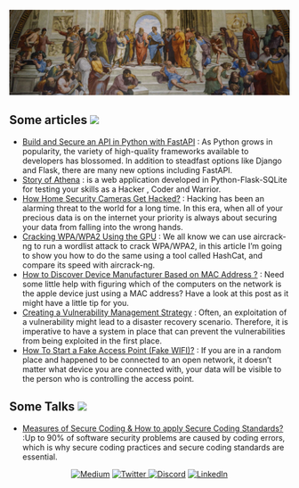 <p align="center"> 
    <img src="img/school-of-athens.jpg" alt="School of Athena">
</p>

## Some articles <img src="https://media.giphy.com/media/Z6wxlelBagpIa4HNhV/giphy.gif" width="30px">

- [Build and Secure an API in Python with FastAPI](https://yassertahiri.medium.com/build-and-secure-an-api-in-python-with-fastapi-d1d108a04b01) : As Python grows in popularity, the variety of high-quality frameworks available to developers has blossomed. In addition to steadfast options like Django and Flask, there are many new options including FastAPI.
- [Story of Athena](https://yassertahiri.medium.com/story-of-athena-59f950017a0c) : is a web application developed in Python-Flask-SQLite for testing your skills as a Hacker , Coder and Warrior.
- [How Home Security Cameras Get Hacked?](https://yassertahiri.medium.com/how-home-security-cameras-get-hacked-6b7b3490fc47) : Hacking has been an alarming threat to the world for a long time. In this era, when all of your precious data is on the internet your priority is always about securing your data from falling into the wrong hands.
- [Cracking WPA/WPA2 Using the GPU](https://yassertahiri.medium.com/cracking-wpa-wpa2-using-the-gpu-c19441551dd7) : We all know we can use aircrack-ng to run a wordlist attack to crack WPA/WPA2, in this article I’m going to show you how to do the same using a tool called HashCat, and compare its speed with aircrack-ng.
- [How to Discover Device Manufacturer Based on MAC Address ?](https://yassertahiri.medium.com/how-to-discover-device-manufacturer-based-on-mac-address-bf4f86fdf6c5) : Need some little help with figuring which of the computers on the network is the apple device just using a MAC address? Have a look at this post as it might have a little tip for you.
- [Creating a Vulnerability Management Strategy](https://yassertahiri.medium.com/creating-a-vulnerability-management-strategy-dd531022d7b9) : Often, an exploitation of a vulnerability might lead to a disaster recovery scenario. Therefore, it is imperative to have a system in place that can prevent the vulnerabilities from being exploited in the first place.
- [How To Start a Fake Access Point (Fake WIFI)?](https://yassertahiri.medium.com/how-to-start-a-fake-access-point-fake-wifi-f91c1e69169f) : If you are in a random place and happened to be connected to an open network, it doesn’t matter what device you are connected with, your data will be visible to the person who is controlling the access point.

## Some Talks <img src="https://media.giphy.com/media/Z6wxlelBagpIa4HNhV/giphy.gif" width="30px">

- [Measures of Secure Coding & How to apply Secure Coding Standards?](https://docs.google.com/presentation/d/1InokHXq7pAvF0kTmmxiu_hHmC374xtl4l6m_tLT4ZEU/edit?usp=sharing) :Up to 90% of software security problems are caused by coding errors, which is why secure coding practices and secure coding standards are essential.

<p align="center">
    <a href="https://yassertahiri.medium.com/">
    <img alt="Medium" src="https://img.shields.io/badge/Medium%20-%23000000.svg?&style=for-the-badge&logo=Medium&logoColor=white"/></a>
    <a href="https://twitter.com/THyasser1">
    <img alt="Twitter" src="https://img.shields.io/badge/Twitter%20-%231DA1F2.svg?&style=for-the-badge&logo=Twitter&logoColor=white"</a>
    <a href="https://discord.gg/6jBUgnz5ag">
    <img alt="Discord" src="https://img.shields.io/badge/Discord%20-%237289DA.svg?&style=for-the-badge&logo=discord&logoColor=white"/></a>
    <a href="https://www.linkedin.com/in/yezz123/">   
    <img alt="LinkedIn" src="https://img.shields.io/badge/linkedin-%230077B5.svg?style=for-the-badge&logo=linkedin&logoColor=white"/></a>
</p>

